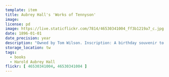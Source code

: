 ```yaml
---
template: item
title: Aubrey Hall's 'Works of Tennyson'
image: 
license: pd
image: https://live.staticflickr.com/7814/46530341004_ff3b1219a7_c.jpg
date: 1896-01-01
date_precision: year
description: "Owned by Tom Wilson. Inscription: A birthday souvenir to H. Aubrey Hall from his dearest admirer 'Jay'. May 20th 1896."
storage_location: tw
tags:
  - books
  - Harold Aubrey Hall
flickr: [ 46530341004, 46530341004 ]
---
```

